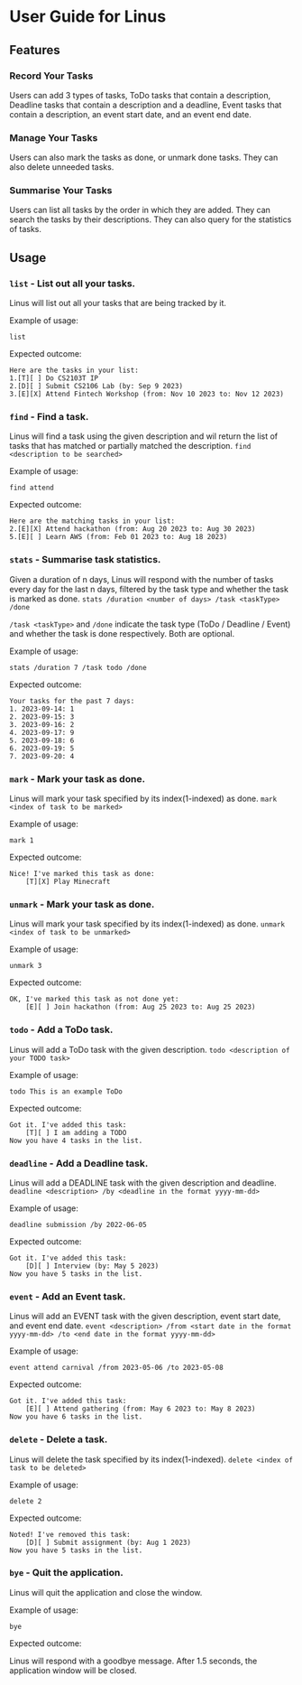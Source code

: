 # User Guide for Linus

## Features

### Record Your Tasks

Users can add 3 types of tasks,
ToDo tasks that contain a description,
Deadline tasks that contain a description and a deadline,
Event tasks that contain a description, an event start date, and an event end date.

### Manage Your Tasks
Users can also mark the tasks as done, or unmark done tasks. They can also delete unneeded tasks.

### Summarise Your Tasks
Users can list all tasks by the order in which they are added. They can search the tasks by their descriptions. They can also query for the statistics of tasks.

## Usage

### `list` \- List out all your tasks\.

Linus will list out all your tasks that are being tracked by it.

Example of usage:

`list`

Expected outcome:

```
Here are the tasks in your list:
1.[T][ ] Do CS2103T IP
2.[D][ ] Submit CS2106 Lab (by: Sep 9 2023)
3.[E][X] Attend Fintech Workshop (from: Nov 10 2023 to: Nov 12 2023)
```

### `find` \- Find a task\.

Linus will find a task using the given description and wil return the list of tasks that has matched or partially matched the description.
`find <description to be searched>`

Example of usage:

`find attend`

Expected outcome:

```
Here are the matching tasks in your list:
2.[E][X] Attend hackathon (from: Aug 20 2023 to: Aug 30 2023)
5.[E][ ] Learn AWS (from: Feb 01 2023 to: Aug 18 2023)
```

### `stats` \- Summarise task statistics\.

Given a duration of n days, Linus will respond with the number of tasks every day for the last n days, filtered by the task type and whether the task is marked as done.
`stats /duration <number of days> /task <taskType> /done`

`/task <taskType>` and `/done` indicate the task type (ToDo / Deadline / Event) and whether the task is done respectively. Both are optional.

Example of usage:

`stats /duration 7 /task todo /done`

Expected outcome:

```
Your tasks for the past 7 days:
1. 2023-09-14: 1
2. 2023-09-15: 3
3. 2023-09-16: 2
4. 2023-09-17: 9
5. 2023-09-18: 6
6. 2023-09-19: 5
7. 2023-09-20: 4
```
### `mark` \- Mark your task as done\.

Linus will mark your task specified by its index(1-indexed) as done.
`mark <index of task to be marked>`

Example of usage:

`mark 1`

Expected outcome:

```
Nice! I've marked this task as done:
    [T][X] Play Minecraft
```

### `unmark` \- Mark your task as done\.

Linus will mark your task specified by its index(1-indexed) as done.
`unmark <index of task to be unmarked>`

Example of usage:

`unmark 3`

Expected outcome:

```
OK, I've marked this task as not done yet:
    [E][ ] Join hackathon (from: Aug 25 2023 to: Aug 25 2023)
```

### `todo` \- Add a ToDo task\.

Linus will add a ToDo task with the given description.
`todo <description of your TODO task>`

Example of usage:

`todo This is an example ToDo`

Expected outcome:

```
Got it. I've added this task:
    [T][ ] I am adding a TODO
Now you have 4 tasks in the list.
```

### `deadline` \- Add a Deadline task\.

Linus will add a DEADLINE task with the given description and deadline.
`deadline <description> /by <deadline in the format yyyy-mm-dd>`

Example of usage:

`deadline submission /by 2022-06-05`

Expected outcome:

```
Got it. I've added this task:
    [D][ ] Interview (by: May 5 2023)
Now you have 5 tasks in the list.
```

### `event` \- Add an Event task\.

Linus will add an EVENT task with the given description, event start date, and event end date.
`event <description> /from <start date in the format yyyy-mm-dd> /to <end date in the format yyyy-mm-dd>`

Example of usage:

`event attend carnival /from 2023-05-06 /to 2023-05-08`

Expected outcome:

```
Got it. I've added this task:
    [E][ ] Attend gathering (from: May 6 2023 to: May 8 2023)
Now you have 6 tasks in the list.
```

### `delete` \- Delete a task\.

Linus will delete the task specified by its index(1-indexed).
`delete <index of task to be deleted>`

Example of usage:

`delete 2`

Expected outcome:

```
Noted! I've removed this task:
    [D][ ] Submit assignment (by: Aug 1 2023)
Now you have 5 tasks in the list.
```

### `bye` \- Quit the application\.

Linus will quit the application and close the window.

Example of usage:

`bye`

Expected outcome:

Linus will respond with a goodbye message. After 1.5 seconds, the application window will be closed.